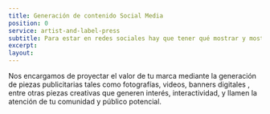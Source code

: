 ```yaml
---
title: Generación de contenido Social Media
position: 0
service: artist-and-label-press
subtitle: Para estar en redes sociales hay que tener qué mostrar y mostrarlo bien.
excerpt:
layout:
---
```


Nos encargamos de proyectar el valor de tu marca mediante la generación de piezas publicitarias tales como fotografías, videos, banners digitales , entre otras piezas creativas que generen interés, interactividad, y llamen la atención de tu comunidad y público potencial.
